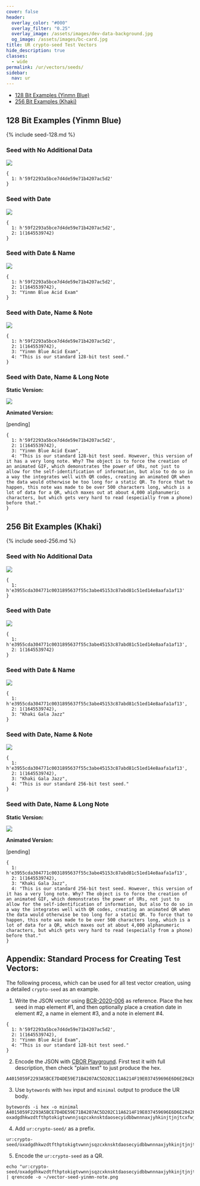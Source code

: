 ```yaml
---
cover: false
header:
  overlay_color: "#000"
  overlay_filter: "0.25"
  overlay_image: /assets/images/dev-data-background.jpg
  og_image: /assets/images/bc-card.jpg
title: UR crypto-seed Test Vectors
hide_description: true
classes:
  - wide
permalink: /ur/vectors/seeds/
sidebar:
  nav: ur
---
```


* [128 Bit Examples (Yinmn Blue)](#128-bit-examples-yinmn-blue)
* [256 Bit Examples (Khaki)](#256-bit-examples-khaki)

## 128 Bit Examples (Yinmn Blue)

{% include seed-128.md %}                                              

### Seed with No Additional Data
![](/assets/images/ur/vector-seed-yinmn.png)

```
{
  1: h'59f2293a5bce7d4de59e71b4207ac5d2'
}
```

### Seed with Date

![](/assets/images/ur/vector-seed-yinmn-date.png)

```
{
  1: h'59f2293a5bce7d4de59e71b4207ac5d2',
  2: 1(1645539742)
}
```

### Seed with Date & Name

![](/assets/images/ur/vector-seed-yinmn-name.png)

```
{
  1: h'59f2293a5bce7d4de59e71b4207ac5d2',
  2: 1(1645539742),
  3: "Yinmn Blue Acid Exam"
}
```

### Seed with Date, Name & Note

![](/assets/images/ur/vector-seed-yinmn-note.png)

```
{
  1: h'59f2293a5bce7d4de59e71b4207ac5d2',
  2: 1(1645539742),
  3: "Yinmn Blue Acid Exam",
  4: "This is our standard 128-bit test seed."
}
```

### Seed with Date, Name & Long Note

**Static Version:**

![](/assets/images/ur/vector-seed-yinmn-lnote.png)

**Animated Version:**

[pending]

```
{
  1: h'59f2293a5bce7d4de59e71b4207ac5d2',
  2: 1(1645539742),
  3: "Yinmn Blue Acid Exam",
  4: "This is our standard 128-bit test seed. However, this version of it has a very long note. Why? The object is to force the creation of an animated GIF, which demonstrates the power of URs, not just to allow for the self-identification of information, but also to do so in a way the integrates well with QR codes, creating an animated QR when the data would otherwise be too long for a static QR. To force that to happen, this note was made to be over 500 characters long, which is a lot of data for a QR, which maxes out at about 4,000 alphanumeric characters, but which gets very hard to read (especially from a phone) before that."
}
```

## 256 Bit Examples (Khaki)

{% include seed-256.md %}

### Seed with No Additional Data

![](/assets/images/ur/vector-seed-khaki.png)

```
{
  1: h'e3955cda304771c0031895637f55c3abe45153c87abd81c51ed14e8aafa1af13'
}
```

### Seed with Date

![](/assets/images/ur/vector-seed-khaki-date.png)

```
{
  1: h'e3955cda304771c0031895637f55c3abe45153c87abd81c51ed14e8aafa1af13',
  2: 1(1645539742)
}
```
### Seed with Date & Name

![](/assets/images/ur/vector-seed-khaki-name.png)

```
{
  1: h'e3955cda304771c0031895637f55c3abe45153c87abd81c51ed14e8aafa1af13',
  2: 1(1645539742),
  3: "Khaki Gala Jazz"
}
```

### Seed with Date, Name & Note

![](/assets/images/ur/vector-seed-khaki-note.png)

```
{
  1: h'e3955cda304771c0031895637f55c3abe45153c87abd81c51ed14e8aafa1af13',
  2: 1(1645539742),
  3: "Khaki Gala Jazz",
  4: "This is our standard 256-bit test seed."
}
```

### Seed with Date, Name & Long Note

**Static Version:**

![](/assets/images/ur/vector-seed-khaki-lnote.png)

**Animated Version:**

[pending]

```
{
  1: h'e3955cda304771c0031895637f55c3abe45153c87abd81c51ed14e8aafa1af13',
  2: 1(1645539742),
  3: "Khaki Gala Jazz",
  4: "This is our standard 256-bit test seed. However, this version of it has a very long note. Why? The object is to force the creation of an animated GIF, which demonstrates the power of URs, not just to allow for the self-identification of information, but also to do so in a way the integrates well with QR codes, creating an animated QR when the data would otherwise be too long for a static QR. To force that to happen, this note was made to be over 500 characters long, which is a lot of data for a QR, which maxes out at about 4,000 alphanumeric characters, but which gets very hard to read (especially from a phone) before that."
}
```

## Appendix: Standard Process for Creating Test Vectors:

The following process, which can be used for all test vector creation,
using a detailed `crypto-seed` as an example.

1. Write the JSON vector using [BCR-2020-006](https://github.com/BlockchainCommons/Research/blob/master/papers/bcr-2020-006-urtypes.md#cryptographic-seed-crypto-seed) as reference. Place the hex seed in map element #1, and then optionally place a creation date in element #2, a name in element #3, and a note in element #4.
```
{
  1: h'59f2293a5bce7d4de59e71b4207ac5d2',
  2: 1(1645539742),
  3: "Yinmn Blue Acid Exam",
  4: "This is our standard 128-bit test seed."
}
```
2. Encode the JSON with [CBOR Playground](https://cbor.me/). First test it with full description, then check "plain text" to just produce the hex.
```
A4015059F2293A5BCE7D4DE59E71B4207AC5D202C11A6214F19E037459696E6D6E20426C75652041636964204578616D04782754686973206973206F7572207374616E64617264203132382D626974207465737420736565642E
```
3. Use `bytewords` with `hex` input and `minimal` output to produce the UR body.
```
bytewords -i hex -o minimal A4015059F2293A5BCE7D4DE59E71B4207AC5D202C11A6214F19E037459696E6D6E20426C75652041636964204578616D04782754686973206973206F7572207374616E64617264203132382D626974207465737420736565642E
oxadgdhkwzdtfthptokigtvwnnjsqzcxknsktdaosecyidbbwnnnaxjyhkinjtjnjtcxfwjzkpihcxfpiainiecxfekshsjnaaksdighisinjkcxinjkcxjlkpjpcxjkjyhsjtiehsjpiecxeheyetdpidinjycxjyihjkjycxjkihihiedmksjpaate
```
4. Add `ur:crypto-seed/` as a prefix.
```
ur:crypto-seed/oxadgdhkwzdtfthptokigtvwnnjsqzcxknsktdaosecyidbbwnnnaxjyhkinjtjnjtcxfwjzkpihcxfpiainiecxfekshsjnaaksdighisinjkcxinjkcxjlkpjpcxjkjyhsjtiehsjpiecxeheyetdpidinjycxjyihjkjycxjkihihiedmksjpaate
```
5. Encode the `ur:crypto-seed` as a QR.
```
echo "ur:crypto-seed/oxadgdhkwzdtfthptokigtvwnnjsqzcxknsktdaosecyidbbwnnnaxjyhkinjtjnjtcxfwjzkpihcxfpiainiecxfekshsjnaaksdighisinjkcxinjkcxjlkpjpcxjkjyhsjtiehsjpiecxeheyetdpidinjycxjyihjkjycxjkihihiedmksjpaate" | qrencode -o ~/vector-seed-yinmn-note.png
```

